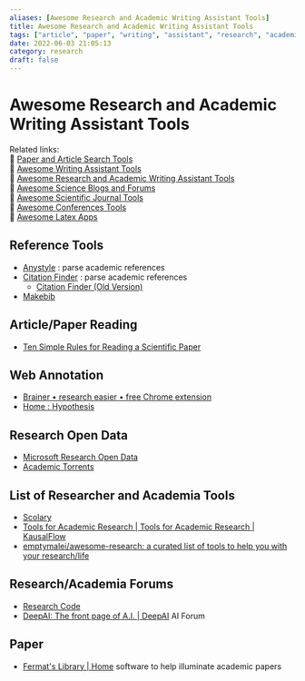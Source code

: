 ```yaml
---
aliases: [Awesome Research and Academic Writing Assistant Tools]
title: Awesome Research and Academic Writing Assistant Tools
tags: ["article", "paper", "writing", "assistant", "research", "academia"]
date: 2022-06-03 21:05:13
category: research
draft: false
---
```


# Awesome Research and Academic Writing Assistant Tools

Related links:  
🔗 [Paper and Article Search Tools](paper-search.md)  
🔗 [Awesome Writing Assistant Tools](/app/writing-assitant-app)  
🔗 [Awesome Research and Academic Writing Assistant Tools](paper-tool.md)  
🔗 [Awesome Science Blogs and Forums](/research/science-blog)  
🔗 [Awesome Scientific Journal Tools](../academia/journal-tool.md)  
🔗 [Awesome Conferences Tools](/research/conference-tool)  
🔗 [Awesome Latex Apps](latex-tool.md)  

## Reference Tools

- [Anystyle](https://anystyle.io/) : parse academic references
- [Citation Finder](https://citation-finder.now.sh/) : parse academic references
    - [Citation Finder (Old Version)](http://git.macropus.org/citation-finder/)
- [Makebib](http://www.snowelm.com/~t/doc/tips/makebib.perl.cgi)

## Article/Paper Reading

- [Ten Simple Rules for Reading a Scientific Paper](https://journals.plos.org/ploscompbiol/article?id=10.1371/journal.pcbi.1008032)

## Web Annotation

- [Brainer • research easier • free Chrome extension](https://brainer.app/)
- [Home : Hypothesis](https://web.hypothes.is/)

## Research Open Data

- [Microsoft Research Open Data](https://msropendata.com/)
- [Academic Torrents](https://academictorrents.com/)

## List of Researcher and Academia Tools

- [Scolary](https://scolary.com/)
- [Tools for Academic Research | Tools for Academic Research | KausalFlow](https://tools.kausalflow.com/)
- [emptymalei/awesome-research: a curated list of tools to help you with your research/life](https://github.com/emptymalei/awesome-research)

## Research/Academia Forums

- [Research Code](https://researchcode.com/)
- [DeepAI: The front page of A.I. | DeepAI](https://deepai.org/) AI Forum

## Paper

- [Fermat's Library | Home](https://fermatslibrary.com/) software to help illuminate academic papers
